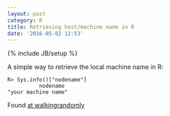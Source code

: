 ```yaml
---
layout: post
category: R
title: Retrieving host/machine name in R
date: '2016-05-02 12:53'
---
```


{% include JB/setup %}

A simple way to retrieve the local machine name in R:

~~~~
R> Sys.info()["nodename"]
          nodename
"your machine name"
~~~~

Found [at walkingrandomly](http://www.walkingrandomly.com/?p=5023 "walkingrandomly")
